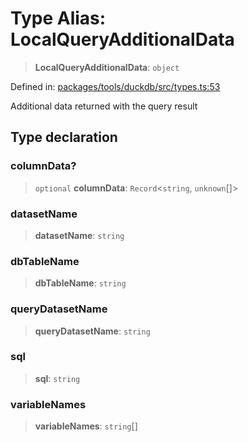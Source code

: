 # Type Alias: LocalQueryAdditionalData

> **LocalQueryAdditionalData**: `object`

Defined in: [packages/tools/duckdb/src/types.ts:53](https://github.com/GeoDaCenter/openassistant/blob/37d127dc7a76d6b5cf9de906c055e4c904e3dfed/packages/tools/duckdb/src/types.ts#L53)

Additional data returned with the query result

## Type declaration

### columnData?

> `optional` **columnData**: `Record`\<`string`, `unknown`[]\>

### datasetName

> **datasetName**: `string`

### dbTableName

> **dbTableName**: `string`

### queryDatasetName

> **queryDatasetName**: `string`

### sql

> **sql**: `string`

### variableNames

> **variableNames**: `string`[]
